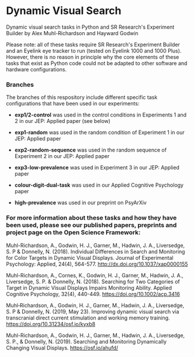 # Dynamic Visual Search
Dynamic visual search tasks in Python and SR Research's Experiment Builder by Alex Muhl-Richardson and Hayward Godwin

Please note: all of these tasks require SR Research's Experiment Builder and an Eyelink eye tracker to run (tested on Eyelink 1000 and 1000 Plus). However, there is no reason in principle why the core elements of these tasks that exist as Python code could not be adapted to other software and hardware configurations.

### Branches

The branches of this respository include different specific task configurations that have been used in our experiments:

- **exp1/2-control** was used in the control conditions in Experiments 1 and 2 in our JEP: Applied paper (see below)

- **exp1-random** was used in the random condition of Experiment 1 in our JEP: Applied paper

- **exp2-random-sequence** was used in the random sequence of Experiment 2 in our JEP: Applied paper

- **exp3-low-prevalence** was used in Experiment 3 in our JEP: Applied paper

- **colour-digit-dual-task** was used in our Applied Cognitive Psychology paper

- **high-prevalence** was used in our preprint on PsyArXiv

### For more information about these tasks and how they have been used, please see our published papers, preprints and project page on the Open Science Framework:

Muhl-Richardson, A., Godwin, H. J., Garner, M., Hadwin, J. A., Liversedge, S. P & Donnelly, N. (2018). Individual Differences in Search and Monitoring for Color Targets in Dynamic Visual Displays. Journal of Experimental Psychology: Applied, 24(4), 564-577. http://dx.doi.org/10.1037/xap0000155

Muhl-Richardson, A., Cornes, K., Godwin, H. J., Garner, M., Hadwin, J. A., Liversedge, S. P. & Donnelly, N. (2018). Searching for Two Categories of Target in Dynamic Visual Displays Impairs Monitoring Ability. Applied Cognitive Psychology, 32(4), 440-449. https://doi.org/10.1002/acp.3416

Muhl‐Richardson, A., Godwin, H. J., Garner, M., Hadwin, J. A., Liversedge, S. P & Donnelly, N. (2019, May 23).
Improving dynamic visual search via transcranial direct current stimulation and working memory training. 
https://doi.org/10.31234/osf.io/kyxb8

Muhl-Richardson, A., Godwin, H. J., Garner, M., Hadwin, J. A., Liversedge, S. P., & Donnelly, N. (2019). Searching and Monitoring Dynamically Changing Visual Displays. https://osf.io/ahufd/
